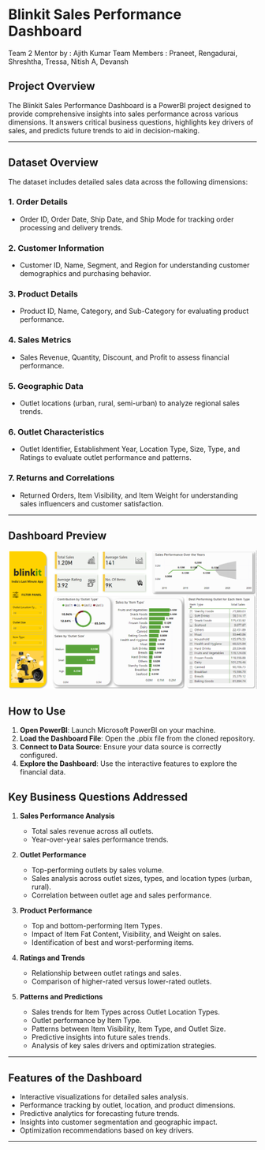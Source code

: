 # **Blinkit Sales Performance Dashboard**

Team 2
Mentor by : Ajith Kumar
Team Members : Praneet, Rengadurai, Shreshtha, Tressa, Nitish A, Devansh

## **Project Overview**  
The Blinkit Sales Performance Dashboard is a PowerBI project designed to provide comprehensive insights into sales performance across various dimensions. It answers critical business questions, highlights key drivers of sales, and predicts future trends to aid in decision-making.

---

## **Dataset Overview**  
The dataset includes detailed sales data across the following dimensions:  

### 1. **Order Details**  
- Order ID, Order Date, Ship Date, and Ship Mode for tracking order processing and delivery trends.  

### 2. **Customer Information**  
- Customer ID, Name, Segment, and Region for understanding customer demographics and purchasing behavior.  

### 3. **Product Details**  
- Product ID, Name, Category, and Sub-Category for evaluating product performance.  

### 4. **Sales Metrics**  
- Sales Revenue, Quantity, Discount, and Profit to assess financial performance.  

### 5. **Geographic Data**  
- Outlet locations (urban, rural, semi-urban) to analyze regional sales trends.  

### 6. **Outlet Characteristics**  
- Outlet Identifier, Establishment Year, Location Type, Size, Type, and Ratings to evaluate outlet performance and patterns.  

### 7. **Returns and Correlations**  
- Returned Orders, Item Visibility, and Item Weight for understanding sales influencers and customer satisfaction.  

---

## Dashboard Preview
  ![Blinkit Sales Performance Dashboard](https://github.com/pran786166/Blinkit_Sales_Performance_Dashboard/blob/2aa0da075df7d72c193b0f32c6878d23465fdb27/Page_1_of_Dashboard.png)

## How to Use
1. **Open PowerBI**: Launch Microsoft PowerBI on your machine.
2. **Load the Dashboard File**: Open the .pbix file from the cloned repository.
3. **Connect to Data Source**: Ensure your data source is correctly configured.
4. **Explore the Dashboard**: Use the interactive features to explore the financial data.
   
## **Key Business Questions Addressed**  
1. **Sales Performance Analysis**  
   - Total sales revenue across all outlets.  
   - Year-over-year sales performance trends.  

2. **Outlet Performance**  
   - Top-performing outlets by sales volume.  
   - Sales analysis across outlet sizes, types, and location types (urban, rural).  
   - Correlation between outlet age and sales performance.  

3. **Product Performance**  
   - Top and bottom-performing Item Types.  
   - Impact of Item Fat Content, Visibility, and Weight on sales.  
   - Identification of best and worst-performing items.  

4. **Ratings and Trends**  
   - Relationship between outlet ratings and sales.  
   - Comparison of higher-rated versus lower-rated outlets.  

5. **Patterns and Predictions**  
   - Sales trends for Item Types across Outlet Location Types.  
   - Outlet performance by Item Type.  
   - Patterns between Item Visibility, Item Type, and Outlet Size.  
   - Predictive insights into future sales trends.  
   - Analysis of key sales drivers and optimization strategies.  

---

## **Features of the Dashboard**  
- Interactive visualizations for detailed sales analysis.  
- Performance tracking by outlet, location, and product dimensions.  
- Predictive analytics for forecasting future trends.  
- Insights into customer segmentation and geographic impact.  
- Optimization recommendations based on key drivers.  

---
